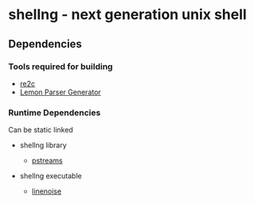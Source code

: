 # shellng - next generation unix shell

## Dependencies


### Tools required for building

* [re2c](http://re2c.org/)
* [Lemon Parser Generator](http://www.hwaci.com/sw/lemon/)


### Runtime Dependencies

Can be static linked

* shellng library
    - [pstreams](http://pstreams.sf.net/)

* shellng executable
    - [linenoise](https://github.com/antirez/linenoise/)


